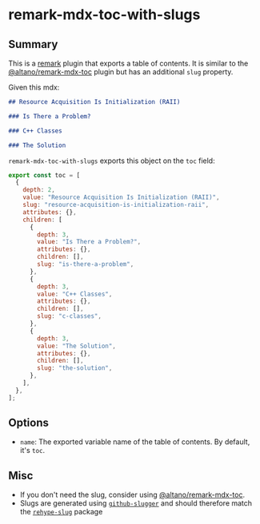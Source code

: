 # remark-mdx-toc-with-slugs

## Summary

This is a [remark](https://remark.js.org/) plugin that exports a table of contents. It is similar to the [@altano/remark-mdx-toc](https://www.npmjs.com/package/@altano/remark-mdx-toc) plugin but has an additional `slug` property.

Given this mdx:

```markdown
## Resource Acquisition Is Initialization (RAII)

### Is There a Problem?

### C++ Classes

### The Solution
```

`remark-mdx-toc-with-slugs` exports this object on the `toc` field:

```javascript
export const toc = [
  {
    depth: 2,
    value: "Resource Acquisition Is Initialization (RAII)",
    slug: "resource-acquisition-is-initialization-raii",
    attributes: {},
    children: [
      {
        depth: 3,
        value: "Is There a Problem?",
        attributes: {},
        children: [],
        slug: "is-there-a-problem",
      },
      {
        depth: 3,
        value: "C++ Classes",
        attributes: {},
        children: [],
        slug: "c-classes",
      },
      {
        depth: 3,
        value: "The Solution",
        attributes: {},
        children: [],
        slug: "the-solution",
      },
    ],
  },
];
```

## Options

- `name`: The exported variable name of the table of contents. By default, it's `toc`.

## Misc

- If you don't need the slug, consider using [@altano/remark-mdx-toc](https://www.npmjs.com/package/@altano/remark-mdx-toc).
- Slugs are generated using [`github-slugger`](https://www.npmjs.com/package/github-slugger) and should therefore match the [`rehype-slug`](https://www.npmjs.com/package/rehype-slug) package
